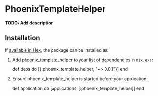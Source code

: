 # PhoenixTemplateHelper

**TODO: Add description**

## Installation

If [available in Hex](https://hex.pm/docs/publish), the package can be installed as:

  1. Add phoenix_template_helper to your list of dependencies in `mix.exs`:

        def deps do
          [{:phoenix_template_helper, "~> 0.0.1"}]
        end

  2. Ensure phoenix_template_helper is started before your application:

        def application do
          [applications: [:phoenix_template_helper]]
        end
